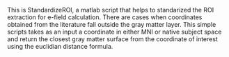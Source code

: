This is StandardizeROI, a matlab script that helps to standarized the ROI extraction for e-field calculation. There are cases when coordinates obtained from the literature fall outside the gray matter layer. This simple scripts takes as an input a coordinate in either MNI or native subject space and return the closest gray matter surface from the coordinate of interest using the euclidian distance formula. 
